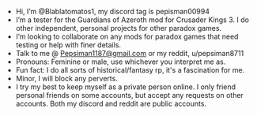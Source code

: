 -  Hi, I’m @Blablatomatos1, my discord tag is pepisman00994
-  I’m a tester for the Guardians of Azeroth mod for Crusader Kings 3. I do other independent, personal projects for other paradox games.
-  I’m looking to collaborate on any mods for paradox games that need testing or help with finer details.
-  Talk to me @ Pepsiman1187@gmail.com or my reddit, u/pepsiman8711
-  Pronouns: Feminine or male, use whichever you interpret me as.
-  Fun fact: I do all sorts of historical/fantasy rp, it's a fascination for me.
- Minor, I will block any perverts.
- I try my best to keep myself as a private person online. I only friend personal friends on some accounts, but accept any requests on other accounts. Both my discord and reddit are public accounts.

